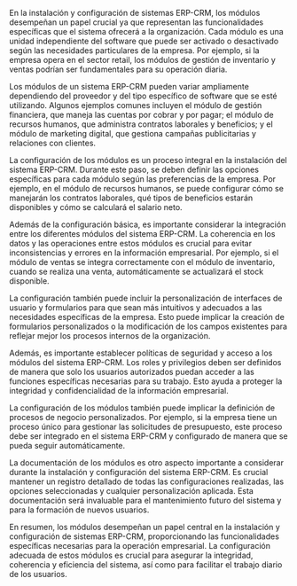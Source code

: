 En la instalación y configuración de sistemas ERP-CRM, los módulos desempeñan un papel crucial ya que representan las funcionalidades específicas que el sistema ofrecerá a la organización. Cada módulo es una unidad independiente del software que puede ser activado o desactivado según las necesidades particulares de la empresa. Por ejemplo, si la empresa opera en el sector retail, los módulos de gestión de inventario y ventas podrían ser fundamentales para su operación diaria.

Los módulos de un sistema ERP-CRM pueden variar ampliamente dependiendo del proveedor y del tipo específico de software que se esté utilizando. Algunos ejemplos comunes incluyen el módulo de gestión financiera, que maneja las cuentas por cobrar y por pagar; el módulo de recursos humanos, que administra contratos laborales y beneficios; y el módulo de marketing digital, que gestiona campañas publicitarias y relaciones con clientes.

La configuración de los módulos es un proceso integral en la instalación del sistema ERP-CRM. Durante este paso, se deben definir las opciones específicas para cada módulo según las preferencias de la empresa. Por ejemplo, en el módulo de recursos humanos, se puede configurar cómo se manejarán los contratos laborales, qué tipos de beneficios estarán disponibles y cómo se calculará el salario neto.

Además de la configuración básica, es importante considerar la integración entre los diferentes módulos del sistema ERP-CRM. La coherencia en los datos y las operaciones entre estos módulos es crucial para evitar inconsistencias y errores en la información empresarial. Por ejemplo, si el módulo de ventas se integra correctamente con el módulo de inventario, cuando se realiza una venta, automáticamente se actualizará el stock disponible.

La configuración también puede incluir la personalización de interfaces de usuario y formularios para que sean más intuitivos y adecuados a las necesidades específicas de la empresa. Esto puede implicar la creación de formularios personalizados o la modificación de los campos existentes para reflejar mejor los procesos internos de la organización.

Además, es importante establecer políticas de seguridad y acceso a los módulos del sistema ERP-CRM. Los roles y privilegios deben ser definidos de manera que solo los usuarios autorizados puedan acceder a las funciones específicas necesarias para su trabajo. Esto ayuda a proteger la integridad y confidencialidad de la información empresarial.

La configuración de los módulos también puede implicar la definición de procesos de negocio personalizados. Por ejemplo, si la empresa tiene un proceso único para gestionar las solicitudes de presupuesto, este proceso debe ser integrado en el sistema ERP-CRM y configurado de manera que se pueda seguir automáticamente.

La documentación de los módulos es otro aspecto importante a considerar durante la instalación y configuración del sistema ERP-CRM. Es crucial mantener un registro detallado de todas las configuraciones realizadas, las opciones seleccionadas y cualquier personalización aplicada. Esta documentación será invaluable para el mantenimiento futuro del sistema y para la formación de nuevos usuarios.

En resumen, los módulos desempeñan un papel central en la instalación y configuración de sistemas ERP-CRM, proporcionando las funcionalidades específicas necesarias para la operación empresarial. La configuración adecuada de estos módulos es crucial para asegurar la integridad, coherencia y eficiencia del sistema, así como para facilitar el trabajo diario de los usuarios.

